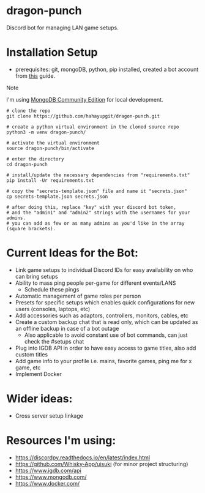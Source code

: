 # dragon-punch
Discord bot for managing LAN game setups.

# Installation Setup
- prerequisites: git, mongoDB, python, pip installed, created a bot account from [this](https://discordpy.readthedocs.io/en/latest/discord.html) guide.
> [!NOTE]
> I'm using [MongoDB Community Edition](https://www.mongodb.com/docs/manual/administration/install-community/) for local development.
```
# clone the repo
git clone https://github.com/hahayupgit/dragon-punch.git

# create a python virtual environment in the cloned source repo
python3 -m venv dragon-punch/

# activate the virtual environment 
source dragon-punch/bin/activate

# enter the directory
cd dragon-punch

# install/update the necessary dependencies from "requirements.txt"
pip install -Ur requirements.txt

# copy the "secrets-template.json" file and name it "secrets.json"
cp secrets-template.json secrets.json

# after doing this, replace "key" with your discord bot token,
# and the "admin1" and "admin2" strings with the usernames for your admins. 
# you can add as few or as many admins as you'd like in the array (square brackets).
```

# Current Ideas for the Bot:
- Link game setups to individual Discord IDs for easy availability on who can bring setups
- Ability to mass ping people per-game for different events/LANS
    - Schedule these pings
- Automatic management of game roles per person
- Presets for specific setups which enables quick configurations for new users (consoles, laptops, etc)
- Add accessories such as adaptors, controllers, monitors, cables, etc
- Create a custom backup chat that is read only, which can be updated as an offline backup in case of a bot outage
    - Also applicable to avoid constant use of bot commands, can just check the #setups chat
- Plug into IGDB API in order to have easy access to game titles, also add custom titles
- Add game info to your profile i.e. mains, favorite games, ping me for x game, etc
- Implement Docker

# Wider ideas:
- Cross server setup linkage


# Resources I'm using:
- https://discordpy.readthedocs.io/en/latest/index.html
- https://github.com/Whisky-App/uisuki (for minor project structuring)
- https://www.igdb.com/api
- https://www.mongodb.com/
- https://www.docker.com/